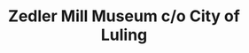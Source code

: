 ---
layout: repo
title: "Zedler Mill Museum c/o City of Luling"
id: 17509
permalink: repos/17509/
---